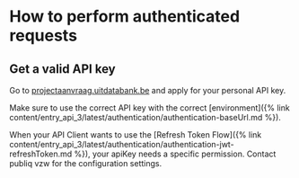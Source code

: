 ---
---

# How to perform authenticated requests

## Get a valid API key

Go to [projectaanvraag.uitdatabank.be](https://projectaanvraag.uitdatabank.be) and apply for your personal API key.

Make sure to use the correct API key with the correct [environment]({% link content/entry_api_3/latest/authentication/authentication-baseUrl.md %}).

When your API Client wants to use the [Refresh Token Flow]({% link content/entry_api_3/latest/authentication/authentication-jwt-refreshToken.md %}), your apiKey needs a specific permission. Contact publiq vzw for the configuration settings.

